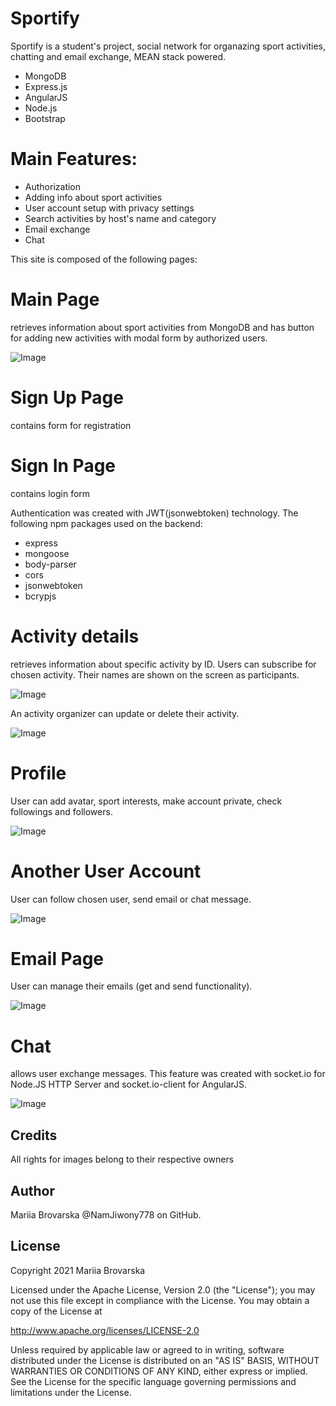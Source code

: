 # Sportify

Sportify is a student's project, social network for organazing sport activities, chatting and email exchange, MEAN stack powered. 

  - MongoDB
  - Express.js
  - AngularJS
  - Node.js
  - Bootstrap

# Main Features:

  - Authorization
  - Adding info about sport activities
  - User account setup with privacy settings 
  - Search activities by host's name and category
  - Email exchange
  - Chat

This site is composed of the following pages:

# Main Page
retrieves information about sport activities from MongoDB and has button for adding new activities with modal form by authorized users. 

![Image](https://s8.hostingkartinok.com/uploads/images/2021/01/fbfebc0436e6fdcff22556abb34d2a0b.png)

# Sign Up Page
contains form for registration

# Sign In Page
contains login form 

Authentication was created with JWT(jsonwebtoken) technology. The following npm packages used on the backend:
 - express
 - mongoose
 - body-parser
 - cors
 - jsonwebtoken
 - bcrypjs

# Activity details
retrieves information about specific activity by ID. Users can subscribe for chosen activity. Their names are shown on the screen as participants. 

![Image](https://s8.hostingkartinok.com/uploads/images/2021/01/2919d9d205f4b298a6f444d0202dd98c.png)

An activity organizer can update or delete their activity.

![Image](https://s8.hostingkartinok.com/uploads/images/2021/01/83603a7f48eeee589277ea11fc37c383.png)

# Profile 

User can add avatar, sport interests, make account private, check followings and followers.

![Image](https://s8.hostingkartinok.com/uploads/images/2021/01/46c9ac9268c2a00368a12b7953472013.png)

# Another User Account

User can follow chosen user, send email or chat message.

![Image](https://s8.hostingkartinok.com/uploads/images/2021/01/a6cf97fc86363fd22eef170bb3997827.png)

# Email Page
User can manage their emails (get and send functionality).

![Image](https://s8.hostingkartinok.com/uploads/images/2021/01/568ca8630e8101678f8910955d02ff95.png)

# Chat
allows user exchange messages. This feature was created with socket.io for Node.JS HTTP Server and socket.io-client for AngularJS. 

![Image](https://s8.hostingkartinok.com/uploads/images/2021/01/8461394dc200a2bd3bfb70c2ba782bea.png)

Credits
----
All rights for images belong to their respective owners

Author
----

Mariia Brovarska @NamJiwony778 on GitHub. 

License
----

Copyright 2021 Mariia Brovarska

Licensed under the Apache License, Version 2.0 (the "License"); you may not use this file except in compliance with the License. You may obtain a copy of the License at

http://www.apache.org/licenses/LICENSE-2.0

Unless required by applicable law or agreed to in writing, software distributed under the License is distributed on an "AS IS" BASIS, WITHOUT WARRANTIES OR CONDITIONS OF ANY KIND, either express or implied. See the License for the specific language governing permissions and limitations under the License.
